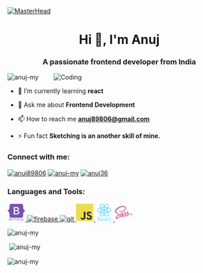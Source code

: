[![MasterHead](https://www.digitaladlectio.com/wp-content/uploads/2020/04/New-PNC-Animated-Banners.gif)](https://rishavchanda.io)
<h1 align="center">Hi 👋, I'm Anuj</h1>
<h3 align="center">A passionate frontend developer from India</h3>
<img align="right" alt="Coding" width="400" src="https://c.tenor.com/GfSX-u7VGM4AAAAC/coding.gif">
<p align="left"> <img src="https://komarev.com/ghpvc/?username=anuj-my&label=Profile%20views&color=0e75b6&style=flat" alt="anuj-my" /> </p>

- 🌱 I’m currently learning **react**

- 💬 Ask me about **Frontend Development**

- 📫 How to reach me **anuj89806@gmail.com**

- ⚡ Fun fact **Sketching is an another skill of mine.**

<h3 align="left">Connect with me:</h3>
<p align="left">
<a href="https://twitter.com/anuj89806" target="blank"><img align="center" src="https://raw.githubusercontent.com/rahuldkjain/github-profile-readme-generator/master/src/images/icons/Social/twitter.svg" alt="anuj89806" height="30" width="40" /></a>
<a href="https://linkedin.com/in/anuj-my" target="blank"><img align="center" src="https://raw.githubusercontent.com/rahuldkjain/github-profile-readme-generator/master/src/images/icons/Social/linked-in-alt.svg" alt="anuj-my" height="30" width="40" /></a>
<a href="https://www.leetcode.com/anuj36" target="blank"><img align="center" src="https://raw.githubusercontent.com/rahuldkjain/github-profile-readme-generator/master/src/images/icons/Social/leet-code.svg" alt="anuj36" height="30" width="40" /></a>
</p>

<h3 align="left">Languages and Tools:</h3>
<p align="left"> <a href="https://getbootstrap.com" target="_blank" rel="noreferrer"> <img src="https://raw.githubusercontent.com/devicons/devicon/master/icons/bootstrap/bootstrap-plain-wordmark.svg" alt="bootstrap" width="40" height="40"/> </a> <a href="https://firebase.google.com/" target="_blank" rel="noreferrer"> <img src="https://www.vectorlogo.zone/logos/firebase/firebase-icon.svg" alt="firebase" width="40" height="40"/> </a> <a href="https://git-scm.com/" target="_blank" rel="noreferrer"> <img src="https://www.vectorlogo.zone/logos/git-scm/git-scm-icon.svg" alt="git" width="40" height="40"/> </a> <a href="https://developer.mozilla.org/en-US/docs/Web/JavaScript" target="_blank" rel="noreferrer"> <img src="https://raw.githubusercontent.com/devicons/devicon/master/icons/javascript/javascript-original.svg" alt="javascript" width="40" height="40"/> </a> <a href="https://reactjs.org/" target="_blank" rel="noreferrer"> <img src="https://raw.githubusercontent.com/devicons/devicon/master/icons/react/react-original-wordmark.svg" alt="react" width="40" height="40"/> </a> <a href="https://sass-lang.com" target="_blank" rel="noreferrer"> <img src="https://raw.githubusercontent.com/devicons/devicon/master/icons/sass/sass-original.svg" alt="sass" width="40" height="40"/> </a> </p>

<p>&nbsp;<img align="left" src="https://github-readme-stats.vercel.app/api/top-langs?username=anuj-my&show_icons=true&locale=en&layout=compact" alt="anuj-my" /></p>

<p>&nbsp;<img align="center" src="https://github-readme-stats.vercel.app/api?username=anuj-my&show_icons=true&locale=en" alt="anuj-my" /></p>

<p><img align="center" src="https://github-readme-streak-stats.herokuapp.com/?user=anuj-my&" alt="anuj-my" /></p>
